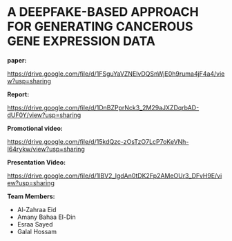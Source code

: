 # A DEEPFAKE-BASED APPROACH FOR GENERATING CANCEROUS GENE EXPRESSION DATA

**paper:**

https://drive.google.com/file/d/1FSguYaVZNElvDQSnWjE0h9ruma4jF4a4/view?usp=sharing

**Report:**

https://drive.google.com/file/d/1DnBZPprNck3_2M29aJXZDqrbAD-dUF0Y/view?usp=sharing


**Promotional video:**

https://drive.google.com/file/d/15kdQzc-zOsTzO7LcP7oKeVNh-I64rykw/view?usp=sharing


**Presentation Video:**

https://drive.google.com/file/d/1lBV2_lgdAn0tDK2Fp2AMeOUr3_DFvH9E/view?usp=sharing


**Team Members:**

- Al-Zahraa Eid
- Amany Bahaa El-Din
- Esraa Sayed
- Galal Hossam